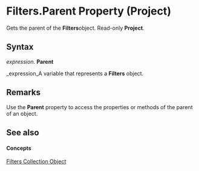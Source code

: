 
# Filters.Parent Property (Project)

Gets the parent of the  **Filters**object. Read-only  **Project**.


## Syntax

 _expression_. **Parent**

 _expression_A variable that represents a  **Filters** object.


## Remarks

Use the  **Parent** property to access the properties or methods of the parent of an object.


## See also


#### Concepts


 [Filters Collection Object](13b58540-decc-17c5-6de6-bbb8e05eb6d2.md)
